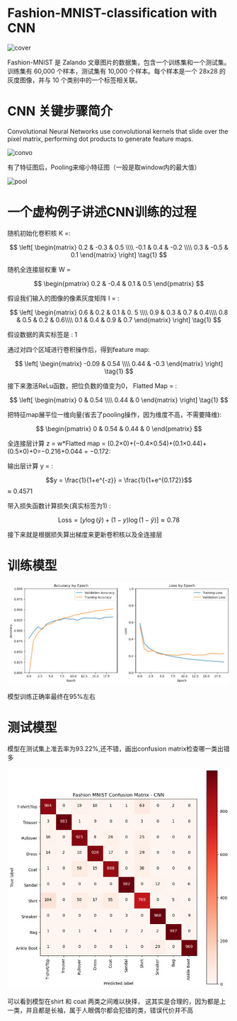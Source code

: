 # Fashion-MNIST-classification with CNN

![cover](https://github.com/Tony980624/Fashion-MNIST-classification/blob/main/file01/dataset-cover.png)

Fashion-MNIST 是 Zalando 文章图片的数据集，包含一个训练集和一个测试集。训练集有 60,000 个样本，测试集有 10,000 个样本。每个样本是一个 28x28 的灰度图像，并与 10 个类别中的一个标签相关联。

#  CNN 关键步骤简介

Convolutional Neural Networks use convolutional kernels that slide over the pixel matrix, performing dot products to generate feature maps.

![convo](https://github.com/Tony980624/Fashion-MNIST-classification/blob/main/file01/convolutional.gif)

有了特征图后，Pooling来缩小特征图（一般是取window内的最大值）

![pool](https://github.com/Tony980624/Fashion-MNIST-classification/blob/main/file01/Pooling.gif)

# 一个虚构例子讲述CNN训练的过程

随机初始化卷积核 K =:

$$
\left[
\begin{matrix}
    0.2 & -0.3 & 0.5 \\\\
    -0.1 & 0.4 & -0.2 \\\\
    0.3 & -0.5 & 0.1
\end{matrix} 
\right]
\tag{1}
$$

随机全连接层权重 W = 

$$
\begin{pmatrix}
0.2 & -0.4 & 0.1 & 0.5 
\end{pmatrix}
$$

假设我们输入的图像的像素灰度矩阵 I = :

$$
\left[
\begin{matrix}
    0.6 & 0.2 & 0.1 & 0. 5 \\\\
    0.9 & 0.3 & 0.7 & 0.4\\\\
    0.8 & 0.5 & 0.2 & 0.6\\\\
    0.1 & 0.4 & 0.9 & 0.7
\end{matrix} 
\right]
\tag{1}
$$

假设数据的真实标签是  : 1

通过对四个区域进行卷积操作后，得到feature map:

$$
\left[
\begin{matrix}
    -0.09 & 0.54   \\\\
    0.44 & -0.3 
\end{matrix} 
\right]
\tag{1}
$$

接下来激活ReLu函数，把位负数的值变为0， Flatted Map = :

$$
\left[
\begin{matrix}
    0 & 0.54   \\\\
    0.44 & 0 
\end{matrix} 
\right]
\tag{1}
$$

把特征map展平位一维向量(省去了pooling操作，因为维度不高，不需要降维):

$$
\begin{pmatrix}
0 & 0.54 & 0.44 & 0 
\end{pmatrix}
$$

全连接层计算 z = w*Flatted map = (0.2×0)+(−0.4×0.54)+(0.1×0.44)+(0.5×0)+0=−0.216+0.044 = −0.172:

输出层计算 y = :

$$y = \frac{1}{1+e^{-z}} = \frac{1}{1+e^{0.172}}$$ $\approx$ 0.4571

带入损失函数计算损失(真实标签为1) :

$$
\text{Loss} = [y \log(\hat{y}) + (1-y) \log(1-\hat{y})] \approx 0.78 
$$

接下来就是根据损失算出梯度来更新卷积核以及全连接层

# 训练模型

![train](https://github.com/Tony980624/-CNN-Fashion-MNIST/blob/main/file01/output2.png)

模型训练正确率最终在95%左右

# 测试模型

模型在测试集上准去率为93.22%,还不错，画出confusion matrix检查哪一类出错多

![test](https://github.com/Tony980624/-CNN-Fashion-MNIST/blob/main/file01/output3.png)

可以看到模型在shirt 和 coat 两类之间难以抉择， 这其实是合理的，因为都是上一类，并且都是长袖，属于人眼偶尔都会犯错的类，错误代价并不高


